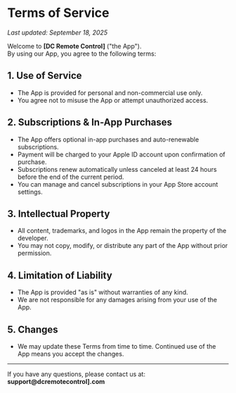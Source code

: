 # Terms of Service

_Last updated: September 18, 2025_

Welcome to **[DC Remote Control]** ("the App").  
By using our App, you agree to the following terms:

## 1. Use of Service
- The App is provided for personal and non-commercial use only.
- You agree not to misuse the App or attempt unauthorized access.

## 2. Subscriptions & In-App Purchases
- The App offers optional in-app purchases and auto-renewable subscriptions.
- Payment will be charged to your Apple ID account upon confirmation of purchase.
- Subscriptions renew automatically unless canceled at least 24 hours before the end of the current period.
- You can manage and cancel subscriptions in your App Store account settings.

## 3. Intellectual Property
- All content, trademarks, and logos in the App remain the property of the developer.
- You may not copy, modify, or distribute any part of the App without prior permission.

## 4. Limitation of Liability
- The App is provided "as is" without warranties of any kind.
- We are not responsible for any damages arising from your use of the App.

## 5. Changes
- We may update these Terms from time to time. Continued use of the App means you accept the changes.

---

If you have any questions, please contact us at:  
**support@dcremotecontrol].com**

